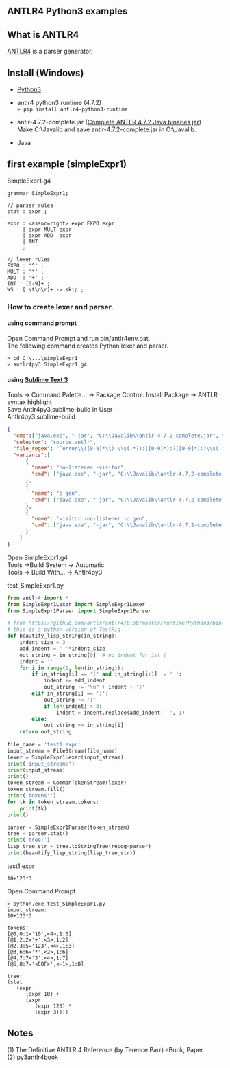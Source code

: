## ANTLR4 Python3 examples
## What is ANTLR4
[ANTLR4](http://www.antlr.org) is a parser generator.  

## Install (Windows)
- [Python3](https://www.python.org/downloads/)

- antlr4 python3 runtime (4.7.2)  
`> pip install antlr4-python3-runtime`
 - antlr-4.7.2-complete.jar ([Complete ANTLR 4.7.2 Java binaries jar](http://www.antlr.org/download.html))  
Make C:\Javalib and 
save antlr-4.7.2-complete.jar in C:\Javalib.  
- Java

## first example (simpleExpr1)   

SimpleExpr1.g4
```antlr
grammar SimpleExpr1;

// parser rules
stat : expr ;

expr : <assoc=right> expr EXPO expr
     | expr MULT expr
     | expr ADD  expr
     | INT
     ;

// lexer rules
EXPO : '^' ;
MULT : '*' ;
ADD  : '+' ;
INT : [0-9]+ ;
WS : [ \t\n\r]+ -> skip ;
```

### How to create lexer and parser.  

#### using command prompt  
 Open Command Prompt and run bin/antlr4env.bat.  
The following command creates Python lexer and parser.
```
> cd C:\...\simpleExpr1
> antlr4py3 SimpleExpr1.g4
```  
#### using [Sublime Text 3](https://www.sublimetext.com/3)  
Tools -> Command Palette... -> Package Control: Install Package -> ANTLR syntax highlight  
Save Antlr4py3.sublime-build in User  
Antlr4py3.sublime-build  
```json
{
  "cmd":["java.exe", "-jar", "C:\\Javalib\\antlr-4.7.2-complete.jar", "-Dlanguage=Python3", "$file"],
  "selector": "source.antlr",
  "file_regex": "^error\\([0-9]*\\):\\s(.*?):([0-9]*):?([0-9]*):?\\s(.*)",
  "variants":[
      {
        "name": "no-listener -visitor",
        "cmd": ["java.exe", "-jar", "C:\\Javalib\\antlr-4.7.2-complete.jar", "-Dlanguage=Python3", "-no-listener", "-visitor", "$file"]
      },
      {
        "name": "o gen",
        "cmd": ["java.exe", "-jar", "C:\\Javalib\\antlr-4.7.2-complete.jar", "-Dlanguage=Python3", "-o", "gen", "$file"]
      },
      {
        "name": "visitor -no-listener -o gen",
        "cmd": ["java.exe", "-jar", "C:\\Javalib\\antlr-4.7.2-complete.jar", "-Dlanguage=Python3", "-visitor", "-no-listener", "-o", "gen", "$file"],
      }
    ]
}
```  
Open SimpleExpr1.g4  
Tools ->Build System -> Automatic  
Tools -> Build With... -> Antlr4py3  

test_SimpleExpr1.py  

```python
from antlr4 import *
from SimpleExpr1Lexer import SimpleExpr1Lexer
from SimpleExpr1Parser import SimpleExpr1Parser

# from https://github.com/antlr/antlr4/blob/master/runtime/Python3/bin/pygrun
# this is a python version of TestRig
def beautify_lisp_string(in_string):
    indent_size = 3
    add_indent = ' '*indent_size
    out_string = in_string[0]  # no indent for 1st (
    indent = ''
    for i in range(1, len(in_string)):
        if in_string[i] == '(' and in_string[i+1] != ' ':
            indent += add_indent
            out_string += "\n" + indent + '('
        elif in_string[i] == ')':
            out_string += ')'
            if len(indent) > 0:
                indent = indent.replace(add_indent, '', 1)
        else:
            out_string += in_string[i]
    return out_string
    
file_name = 'test1.expr'
input_stream = FileStream(file_name)
lexer = SimpleExpr1Lexer(input_stream)
print('input_stream:')
print(input_stream)
print()
token_stream = CommonTokenStream(lexer)
token_stream.fill()
print('tokens:')
for tk in token_stream.tokens:
    print(tk)
print()

parser = SimpleExpr1Parser(token_stream)
tree = parser.stat()
print('tree:')
lisp_tree_str = tree.toStringTree(recog=parser)
print(beautify_lisp_string(lisp_tree_str))
```

test1.expr
```  
10+123*3
```
Open Command Prompt  
```
> python.exe test_SimpleExpr1.py
input_stream:
10+123*3

tokens:
[@0,0:1='10',<4>,1:0]
[@1,2:2='+',<3>,1:2]
[@2,3:5='123',<4>,1:3]
[@3,6:6='*',<2>,1:6]
[@4,7:7='3',<4>,1:7]
[@5,8:7='<EOF>',<-1>,1:8]

tree:
(stat 
   (expr 
      (expr 10) + 
      (expr 
         (expr 123) * 
         (expr 3))))
```  

## Notes
(1) The Definitive ANTLR 4 Reference (by Terence Parr) eBook, Paper   
(2) [py3antlr4book](https://github.com/jszheng/py3antlr4book)  
